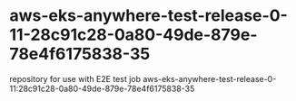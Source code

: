 # aws-eks-anywhere-test-release-0-11-28c91c28-0a80-49de-879e-78e4f6175838-35
repository for use with E2E test job aws-eks-anywhere-test-release-0-11:28c91c28-0a80-49de-879e-78e4f6175838-35
